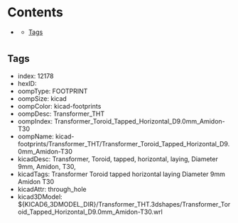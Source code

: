 



Contents
========

* [](#)
	* [Tags](#tags)

# 

## Tags

- index: 12178
- hexID: 
- oompType: FOOTPRINT
- oompSize: kicad
- oompColor: kicad-footprints
- oompDesc: Transformer_THT
- oompIndex: Transformer_Toroid_Tapped_Horizontal_D9.0mm_Amidon-T30
- oompName: kicad-footprints/Transformer_THT/Transformer_Toroid_Tapped_Horizontal_D9.0mm_Amidon-T30
- kicadDesc: Transformer, Toroid, tapped, horizontal, laying, Diameter 9mm, Amidon, T30,
- kicadTags: Transformer Toroid tapped horizontal laying Diameter 9mm Amidon T30
- kicadAttr: through_hole
- kicad3DModel: ${KICAD6_3DMODEL_DIR}/Transformer_THT.3dshapes/Transformer_Toroid_Tapped_Horizontal_D9.0mm_Amidon-T30.wrl
